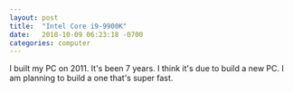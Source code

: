 ```yaml
---
layout: post
title:  "Intel Core i9-9900K"
date:   2018-10-09 06:23:18 -0700
categories: computer
---
```


I built my PC on 2011. It's been 7 years. I think it's due to build a new PC. I am planning to build a one that's super fast.
